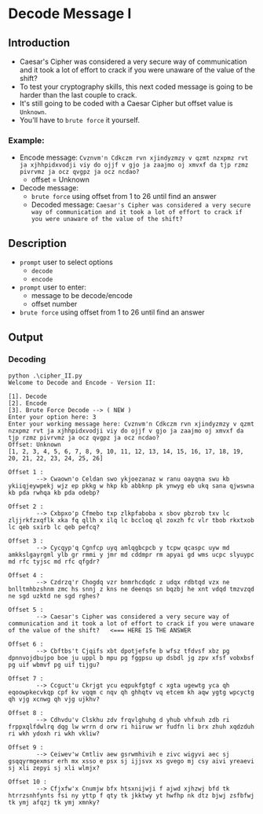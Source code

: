 # Decode Message I

## Introduction
- Caesar's Cipher was considered a very secure way of communication and it took a lot of effort to crack if you were unaware of the value of the shift?
- To test your cryptography skills, this next coded message is going to be harder than the last couple to crack. 
- It's still going to be coded with a Caesar Cipher but offset value is `Unknown`. 
- You'll have to `brute force` it yourself.

### Example:
- Encode message: `Cvznvm'n Cdkczm rvn xjindyzmzy v qzmt nzxpmz rvt ja xjhhpidxvodji viy do ojjf v gjo ja zaajmo oj xmvxf da tjp rzmz pivrvmz ja ocz qvgpz ja ocz ncdao?`
    - offset = Unknown
- Decode message:
    - `brute force` using offset from 1 to 26 until find an answer
    - Decoded message: `Caesar's Cipher was considered a very secure way of communication and it took a lot of effort to crack if you were unaware of the value of the shift?`

## Description
- `prompt` user to select options
    - `decode`
    - `encode`
- `prompt` user to enter:
    - message to be decode/encode
    - offset number
- `brute force` using offset from 1 to 26 until find an answer


## Output
### Decoding
```
python .\cipher_II.py
Welcome to Decode and Encode - Version II:

[1]. Decode
[2]. Encode
[3]. Brute Force Decode --> ( NEW )
Enter your option here: 3
Enter your working message here: Cvznvm'n Cdkczm rvn xjindyzmzy v qzmt nzxpmz rvt ja xjhhpidxvodji viy do ojjf v gjo ja zaajmo oj xmvxf da tjp rzmz pivrvmz ja ocz qvgpz ja ocz ncdao?
Offset: Unknown
[1, 2, 3, 4, 5, 6, 7, 8, 9, 10, 11, 12, 13, 14, 15, 16, 17, 18, 19, 20, 21, 22, 23, 24, 25, 26]

Offset 1 :
        --> Cwaown'o Celdan swo ykjoezanaz w ranu oayqna swu kb ykiiqjeywpekj wjz ep pkkg w hkp kb abbknp pk ynwyg eb ukq sana qjwswna kb pda rwhqa kb pda odebp?

Offset 2 :
        --> Cxbpxo'p Cfmebo txp zlkpfaboba x sbov pbzrob txv lc zljjrkfzxqflk xka fq qllh x ilq lc bccloq ql zoxzh fc vlr tbob rkxtxob lc qeb sxirb lc qeb pefcq?

Offset 3 :
        --> Cycqyp'q Cgnfcp uyq amlqgbcpcb y tcpw qcaspc uyw md amkkslgayrgml ylb gr rmmi y jmr md cddmpr rm apyai gd wms ucpc slyuypc md rfc tyjsc md rfc qfgdr?

Offset 4 :
        --> Czdrzq'r Chogdq vzr bnmrhcdqdc z udqx rdbtqd vzx ne bnlltmhbzshnm zmc hs snnj z kns ne deenqs sn bqzbj he xnt vdqd tmzvzqd ne sgd uzktd ne sgd rghes?

Offset 5 :
        --> Caesar's Cipher was considered a very secure way of communication and it took a lot of effort to crack if you were unaware of the value of the shift?   <=== HERE IS THE ANSWER

Offset 6 :
        --> Cbftbs't Cjqifs xbt dpotjefsfe b wfsz tfdvsf xbz pg dpnnvojdbujpo boe ju uppl b mpu pg fggpsu up dsbdl jg zpv xfsf vobxbsf pg uif wbmvf pg uif tijgu?

Offset 7 :
        --> Ccguct'u Ckrjgt ycu eqpukfgtgf c xgta ugewtg yca qh eqoowpkecvkqp cpf kv vqqm c nqv qh ghhqtv vq etcem kh aqw ygtg wpcyctg qh vjg xcnwg qh vjg ujkhv?

Offset 8 :
        --> Cdhvdu'v Clskhu zdv frqvlghuhg d yhub vhfxuh zdb ri frppxqlfdwlrq dqg lw wrrn d orw ri hiiruw wr fudfn li brx zhuh xqdzduh ri wkh ydoxh ri wkh vkliw?

Offset 9 :
        --> Ceiwev'w Cmtliv aew gsrwmhivih e zivc wigyvi aec sj gsqqyrmgexmsr erh mx xsso e psx sj ijjsvx xs gvego mj csy aivi yreaevi sj xli zepyi sj xli wlmjx?

Offset 10 :
        --> Cfjxfw'x Cnumjw bfx htsxnijwji f ajwd xjhzwj bfd tk htrrzsnhfynts fsi ny yttp f qty tk jkktwy yt hwfhp nk dtz bjwj zsfbfwj tk ymj afqzj tk ymj xmnky?
```

